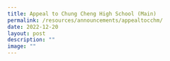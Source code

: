 ```yaml
---
title: Appeal to Chung Cheng High School (Main)
permalink: /resources/announcements/appealtocchm/
date: 2022-12-20
layout: post
description: ""
image: ""
---
```

